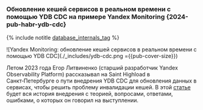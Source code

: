 ### Обновление кешей сервисов в реальном времени с помощью YDB CDC на примере Yandex Monitoring {2024-pub-habr-ydb-cdc}

{% include notitle [database_internals_tag](../../tags.md#database_internals) %}

![Yandex Monitoring: обновление кешей сервисов в реальном времени с помощью YDB CDC](./_includes/ydb-cdc.png ={{pub-cover-size}})

Летом 2023 года Егор Литвиненко (старший разработчик Yandex Observability Platform) рассказывал на Saint Highload в Санкт‑Петербурге о пути внедрения YDB CDC для обновления данных в сервисах, чтобы решить проблему инвалидации кешей. В этой [статье](https://habr.com/ru/companies/oleg-bunin/articles/801603/) будет вся история внедрения с теорией, вопросами, ответами, ошибками, о которых он говорил на выступлении.
